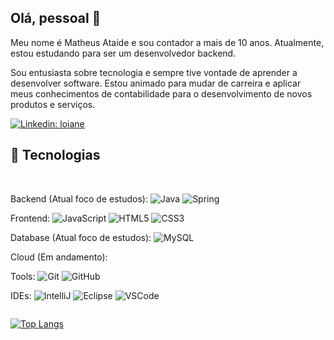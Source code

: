 ## Olá, pessoal 🖖

Meu nome é Matheus Ataide e sou contador a mais de 10 anos. Atualmente, estou estudando para ser um desenvolvedor backend.

Sou entusiasta sobre tecnologia e sempre tive vontade de aprender a desenvolver software. Estou animado para mudar de carreira e aplicar meus conhecimentos de contabilidade para o desenvolvimento de novos produtos e serviços.

[![Linkedin: loiane](https://img.shields.io/badge/-Linkedin-blue?style=flat-square&logo=Linkedin&logoColor=white&link=https://www.linkedin.com/in/matheusataide9/)](https://www.linkedin.com/in/matheusataide9/)

## 🚀 Tecnologias
<div style="display: inline-block"><br/>

Backend (Atual foco de estudos): 
![Java](https://img.shields.io/badge/-Java-007396?style=flat-square&logo=java)
![Spring](https://img.shields.io/badge/-Spring-6DB33F?style=flat-square&logo=spring&logoColor=white)

Frontend:
![JavaScript](https://img.shields.io/badge/-JavaScript-black?style=flat-square&logo=javascript)
![HTML5](https://img.shields.io/badge/-HTML5-E34F26?style=flat-square&logo=html5&logoColor=white)
![CSS3](https://img.shields.io/badge/-CSS3-1572B6?style=flat-square&logo=css3)

Database (Atual foco de estudos):
![MySQL](https://img.shields.io/badge/-MySQL-4479A1?style=flat-square&logo=mysql&logoColor=white)

Cloud (Em andamento):

Tools:
![Git](https://img.shields.io/badge/-Git-black?style=flat-square&logo=git)
![GitHub](https://img.shields.io/badge/-GitHub-181717?style=flat-square&logo=github)

IDEs:
![IntelliJ](https://img.shields.io/badge/-IntelliJ%20IDEA-black?style=flat-square&logo=intellij-idea&logoColor=white)
![Eclipse](https://img.shields.io/badge/-Eclipse-2C2255?style=flat-square&logo=eclipse&logoColor=white)
![VSCode](https://img.shields.io/badge/-VSCode-007ACC?style=flat-square&logo=visual-studio-code&logoColor=white)

 
</div><br/>

[![Top Langs](https://github-readme-stats.vercel.app/api/top-langs/?username=MatheusAfox9&show_icons=true&theme=radical&layout=compact)](https://github.com/anuraghazra/github-readme-stats)



